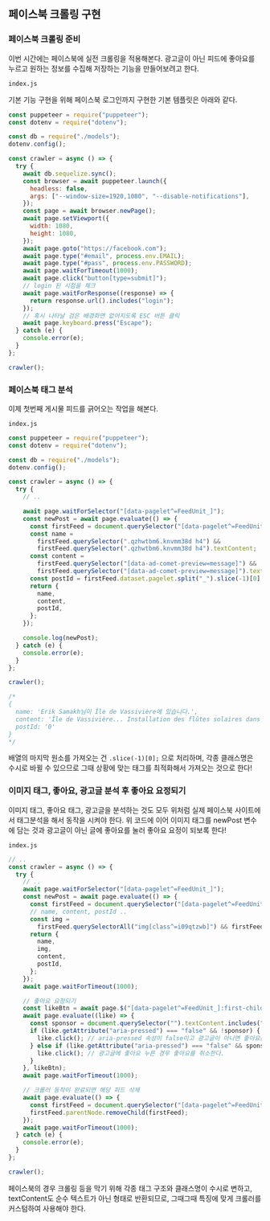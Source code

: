 ﻿## 페이스북 크롤링 구현

### 페이스북 크롤링 준비

이번 시간에는 페이스북에 실전 크롤링을 적용해본다.
광고글이 아닌 피드에 좋아요를 누르고 원하는 정보를 수집해 저장하는 기능을 만들어보려고 한다.

`index.js`

기본 기능 구현을 위해 페이스북 로그인까지 구현한 기본 템플릿은 아래와 같다.

```jsx
const puppeteer = require("puppeteer");
const dotenv = require("dotenv");

const db = require("./models");
dotenv.config();

const crawler = async () => {
  try {
    await db.sequelize.sync();
    const browser = await puppeteer.launch({
      headless: false,
      args: ["--window-size=1920,1080", "--disable-notifications"],
    });
    const page = await browser.newPage();
    await page.setViewport({
      width: 1080,
      height: 1080,
    });
    await page.goto("https://facebook.com");
    await page.type("#email", process.env.EMAIL);
    await page.type("#pass", process.env.PASSWORD);
    await page.waitForTimeout(1000);
    await page.click("button[type=submit]");
    // login 된 시점을 체크
    await page.waitForResponse((response) => {
      return response.url().includes("login");
    });
    // 혹시 나타날 검은 배경화면 없어지도록 ESC 버튼 클릭
    await page.keyboard.press("Escape");
  } catch (e) {
    console.error(e);
  }
};

crawler();
```

### 페이스북 태그 분석

이제 첫번째 게시물 피드를 긁어오는 작업을 해본다.

`index.js`

```jsx
const puppeteer = require("puppeteer");
const dotenv = require("dotenv");

const db = require("./models");
dotenv.config();

const crawler = async () => {
  try {
    // ..

    await page.waitForSelector("[data-pagelet^=FeedUnit_]");
    const newPost = await page.evaluate(() => {
      const firstFeed = document.querySelector("[data-pagelet^=FeedUnit_]");
      const name =
        firstFeed.querySelector(".qzhwtbm6.knvmm38d h4") &&
        firstFeed.querySelector(".qzhwtbm6.knvmm38d h4").textContent;
      const content =
        firstFeed.querySelector("[data-ad-comet-preview=message]") &&
        firstFeed.querySelector("[data-ad-comet-preview=message]").textContent;
      const postId = firstFeed.dataset.pagelet.split("_").slice(-1)[0]; // 배열의 마지막 고르기
      return {
        name,
        content,
        postId,
      };
    });

    console.log(newPost);
  } catch (e) {
    console.error(e);
  }
};

crawler();

/*
{
  name: 'Erik Samakh님이 Île de Vassivière에 있습니다.',
  content: 'Île de Vassivière... Installation des flûtes solaires dans la neige...',
  postId: '0'
}
*/
```

배열의 마지막 원소를 가져오는 건 `.slice(-1)[0];` 으로 처리하며, 각종 클래스명은 수시로 바뀔 수 있으므로 그때 상황에 맞는 태그를 최적화해서 가져오는 것으로 한다!

### 이미지 태그, 좋아요, 광고글 분석 후 좋아요 요정되기

이미지 태그, 좋아요 태그, 광고글을 분석하는 것도 모두 위처럼 실제 페이스북 사이트에서 태그분석을 해서 동작을 시켜야 한다. 위 코드에 이어 이미지 태그를 newPost 변수에 담는 것과 광고글이 아닌 글에 좋아요를 눌러 좋아요 요정이 되보록 한다!

`index.js`

```jsx
// ..
const crawler = async () => {
  try {
    // ..
    await page.waitForSelector("[data-pagelet^=FeedUnit_]");
    const newPost = await page.evaluate(() => {
      const firstFeed = document.querySelector("[data-pagelet^=FeedUnit_]");
      // name, content, postId ..
      const img =
        firstFeed.querySelectorAll("img[class^=i09qtzwb]") && firstFeed.querySelectorAll("img[class^=i09qtzwb]").src;
      return {
        name,
        img,
        content,
        postId,
      };
    });
    await page.waitForTimeout(1000);

    // 좋아요 요정되기
    const likeBtn = await page.$("[data-pagelet^=FeedUnit_]:first-child ._666k a");
    await page.evaluate((like) => {
      const sponsor = document.querySelector("").textContent.includes("광고=============");
      if (like.getAttribute("aria-pressed") === "false" && !sponsor) {
        like.click(); // aria-pressed 속성이 false이고 광고글이 아니면 좋아요를 누른다.
      } else if (like.getAttribute("aria-pressed") === "false" && sponsor) {
        like.click(); // 광고글에 좋아요 누른 경우 좋아요를 취소한다.
      }
    }, likeBtn);
    await page.waitForTimeout(1000);

    // 크롤러 동작이 완료되면 해당 피드 삭제
    await page.evaluate(() => {
      const firstFeed = document.querySelector("[data-pagelet^=FeedUnit_]:first-child");
      firstFeed.parentNode.removeChild(firstFeed);
    });
    await page.waitForTimeout(1000);
  } catch (e) {
    console.error(e);
  }
};

crawler();
```

페이스북의 경우 크롤링 등을 막기 위해 각종 태그 구조와 클래스명이 수시로 변하고, textContent도 순수 텍스트가 아닌 형태로 반환되므로, 그때그때 특징에 맞게 크롤러를 커스텀하여 사용해야 한다.
